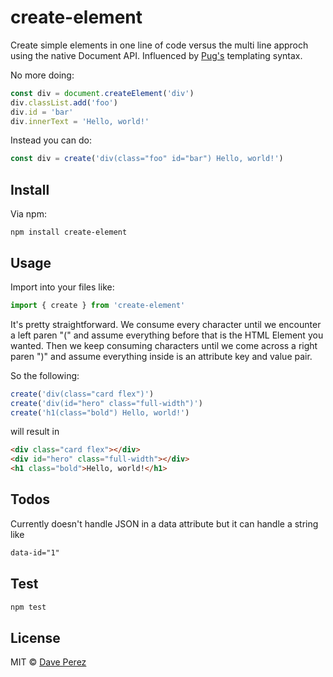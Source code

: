 # create-element

Create simple elements in one line of code versus the multi line approch using the native Document API. Influenced by [Pug's](https://pugjs.org/api/getting-started.html) templating syntax.

No more doing:
```js
const div = document.createElement('div')
div.classList.add('foo')
div.id = 'bar'
div.innerText = 'Hello, world!'
```
Instead you can do:
```js
const div = create('div(class="foo" id="bar") Hello, world!')
```

## Install

Via npm:

```
npm install create-element
```

## Usage
Import into your files like:

```js
import { create } from 'create-element'
```

It's pretty straightforward. We consume every character until we encounter a left paren "(" and assume everything before that is the HTML Element you wanted. Then we keep consuming characters until we come across a right paren ")" and assume everything inside is an attribute key and value pair. 

So the following:

```js
create('div(class="card flex")')
create('div(id="hero" class="full-width")')
create('h1(class="bold") Hello, world!')
```
will result in
```html
<div class="card flex"></div>
<div id="hero" class="full-width"></div>
<h1 class="bold">Hello, world!</h1>
```

## Todos
Currently doesn't handle JSON in a data attribute but it can handle a string like 
```html
data-id="1"
```

## Test

```js
npm test
```

## License

MIT © [Dave Perez](https://daveperez.io)